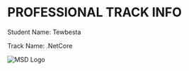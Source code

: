 # PROFESSIONAL TRACK INFO

Student Name: Tewbesta

Track Name: .NetCore

![MSD Logo](assets/msd-6th-batch-logo.png "MSD 6th Batch Logo") 
